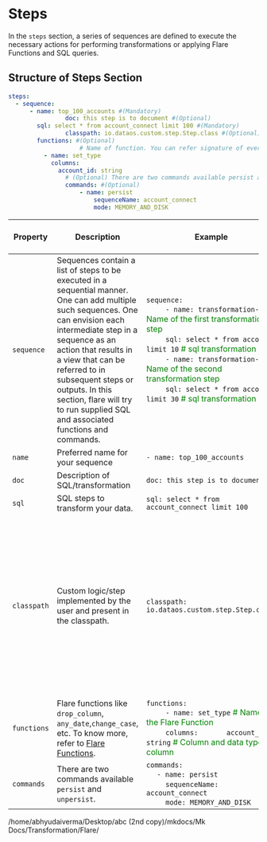 # Steps

In the `steps` section, a series of sequences are defined to execute the necessary actions for performing transformations or applying Flare Functions and SQL queries.

## Structure of Steps Section

```yaml
steps:  
  - sequence: 
      - name: top_100_accounts #(Mandatory)
				doc: this step is to document #(Optional)
        sql: select * from account_connect limit 100 #(Mandatory)
				classpath: io.dataos.custom.step.Step.class #(Optional)
        functions: #(Optional)
					# Name of function. You can refer signature of every function in flare function docs.
          - name: set_type
            columns:
              account_id: string
				# (Optional) There are two commands available persist and unpersist.
				commands: #(Optional)
					- name: persist
						sequenceName: account_connect
						mode: MEMORY_AND_DISK
```

| Property | Description | Example | Default Value | Possible Values | Note/Rule | Field (Mandatory / Optional) |
| --- | --- | --- | --- | --- | --- | --- |
| `sequence` | Sequences contain a list of steps to be executed in a sequential manner. One can add multiple such sequences. One can envision each intermediate step in a sequence as an action that results in a view that can be referred to in subsequent steps or outputs. In this section, flare will try to run supplied SQL and associated functions and commands. | `sequence:` <br>&nbsp;&nbsp;&nbsp;&nbsp;&nbsp;&nbsp;&nbsp;&nbsp; `- name: transformation-1` <span style="color:green"> # Name of the first transformation step</span> <br>&nbsp;&nbsp;&nbsp;&nbsp;&nbsp;&nbsp;&nbsp;&nbsp; `sql: select * from account limit 10` <span style="color:green"> # sql transformation</span> <br>&nbsp;&nbsp;&nbsp;&nbsp;&nbsp;&nbsp;&nbsp;&nbsp; `- name: transformation-2` <span style="color:green"> # Name of the second transformation step </span> <br>&nbsp;&nbsp;&nbsp;&nbsp;&nbsp;&nbsp;&nbsp;&nbsp;  `sql: select * from account limit 30`<span style="color:green"> # sql transformation</span> | NA | NA | NA | Mandatory |
| `name` | Preferred name for your sequence  | `- name: top_100_accounts` | NA | NA | NA | Mandatory |
| `doc` | Description of SQL/transformation | `doc: this step is to document` | NA | NA | NA | Optional |
| `sql` | SQL steps to transform your data. | `sql: select * from account_connect limit 100` | `iceberg` | `iceberg`/`text`/`json`/`parquet`/`orc`/`avro`/`csv`/`xml` | NA | Mandatory |
| `classpath` | Custom logic/step implemented by the user and present in the classpath. | `classpath: io.dataos.custom.step.Step.class` | Depends on Depot Type | `true` /`false` | If value is not supplied we default it to `true`/`false` based on the depot type e.g. for depots like kafka and eventhub it is true and for gcs/abfss etc it is false. | Optional |
| `functions` | Flare functions like `drop_column`, `any_date`,`change_case`, etc. To know more, refer to [Flare Functions](../Flare%20Functions/Flare%20Functions.md). | `functions:` <br>&nbsp;&nbsp;&nbsp;&nbsp;&nbsp;&nbsp;&nbsp;&nbsp; `- name: set_type`<span style="color:green"> # Name of the Flare Function</span>  <br>&nbsp;&nbsp;&nbsp;&nbsp;&nbsp;&nbsp;&nbsp;&nbsp; `columns:       account_id: string`<span style="color:green"> # Column and data type in column</span>  | NA | Check the [Flare Functions](../Flare%20Functions/Flare%20Functions.md) for available functions  | NA | Optional |
| `commands` | There are two commands available `persist` and `unpersist`. | `commands:` <br>&nbsp;&nbsp;&nbsp;&nbsp; `- name: persist` <br>&nbsp;&nbsp;&nbsp;&nbsp;&nbsp;&nbsp;&nbsp;&nbsp; `sequenceName: account_connect` <br>&nbsp;&nbsp;&nbsp;&nbsp;&nbsp;&nbsp;&nbsp;&nbsp; `mode: MEMORY_AND_DISK` | NA | `persist`/`unpersist` | NA | Optional |



/home/abhyudaiverma/Desktop/abc (2nd copy)/mkdocs/Mk Docs/Transformation/Flare/